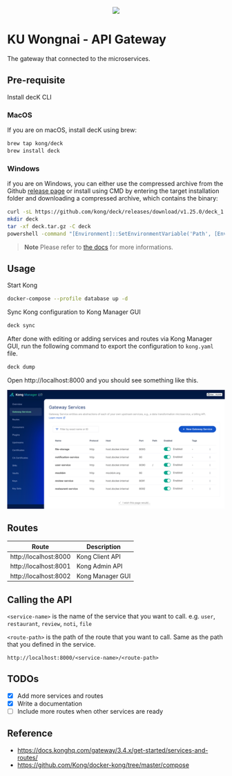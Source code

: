 <p align="center">
  <img src="https://konghq.com/wp-content/uploads/2018/08/kong-combination-mark-color-256px.png" width="300"/>
</p>

# KU Wongnai - API Gateway

The gateway that connected to the microservices.

## Pre-requisite

Install decK CLI

### MacOS

If you are on macOS, install decK using brew:

```sh
brew tap kong/deck
brew install deck
```

### Windows

if you are on Windows, you can either use the compressed archive from the Github [release page](https://github.com/kong/deck/releases) or install using CMD by entering the target installation folder and downloading a compressed archive, which contains the binary:

```sh
curl -sL https://github.com/kong/deck/releases/download/v1.25.0/deck_1.25.0_windows_amd64.tar.gz -o deck.tar.gz
mkdir deck
tar -xf deck.tar.gz -C deck
powershell -command "[Environment]::SetEnvironmentVariable('Path', [Environment]::GetEnvironmentVariable('Path', 'User') + [IO.Path]::PathSeparator + [System.IO.Directory]::GetCurrentDirectory() + '\deck', 'User')"
```

> **Note**
> Please refer to [the docs](https://docs.konghq.com/deck/latest/installation/) for more informations.

## Usage

Start Kong

```sh
docker-compose --profile database up -d
```

Sync Kong configuration to Kong Manager GUI

```sh
deck sync
```

After done with editing or adding services and routes via Kong Manager GUI, run the following command to export the configuration to `kong.yaml` file.

```sh
deck dump
```

Open http://localhost:8000 and you should see something like this.

![kong](./docs/kong-preview.png)

## Routes

| Route                 | Description      |
| --------------------- | ---------------- |
| http://localhost:8000 | Kong Client API  |
| http://localhost:8001 | Kong Admin API   |
| http://localhost:8002 | Kong Manager GUI |

## Calling the API

`<service-name>` is the name of the service that you want to call. e.g. `user`, `restaurant`, `review`, `noti`, `file`

`<route-path>` is the path of the route that you want to call. Same as the path that you defined in the service.

```
http://localhost:8000/<service-name>/<route-path>
```

## TODOs

- [x] Add more services and routes
- [x] Write a documentation
- [ ] Include more routes when other services are ready

## Reference

- https://docs.konghq.com/gateway/3.4.x/get-started/services-and-routes/
- https://github.com/Kong/docker-kong/tree/master/compose
